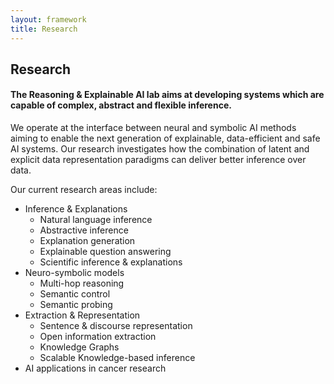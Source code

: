 ```yaml
---
layout: framework
title: Research
---
```


## Research

#### The Reasoning & Explainable AI lab aims at developing systems which are capable of complex, abstract and flexible inference.

We operate at the interface between neural and symbolic AI methods aiming to enable the next generation of explainable, data-efficient and safe AI systems. Our research investigates how the combination of latent and explicit data representation paradigms can deliver better inference over data.

Our current research areas include:

- Inference & Explanations
  - Natural language inference
  - Abstractive inference
  - Explanation generation
  - Explainable question answering
  - Scientific inference & explanations
- Neuro-symbolic models
  - Multi-hop reasoning
  - Semantic control
  - Semantic probing
- Extraction & Representation
  - Sentence & discourse representation
  - Open information extraction
  - Knowledge Graphs
  - Scalable Knowledge-based inference
- AI applications in cancer research